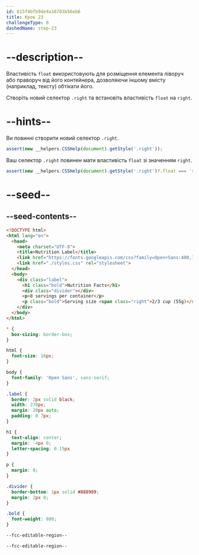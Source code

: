 ```yaml
---
id: 615f4bfb9de4a16703b56eb6
title: Крок 23
challengeType: 0
dashedName: step-23
---
```


# --description--

Властивість `float` використовують для розміщення елемента ліворуч або праворуч від його контейнера, дозволяючи іншому вмісту (наприклад, тексту) обтікати його.

Створіть новий селектор `.right` та встановіть властивість `float` на `right`.

# --hints--

Ви повинні створити новий селектор `.right`.

```js
assert(new __helpers.CSSHelp(document).getStyle('.right'));
```

Ваш селектор `.right` повинен мати властивість `float` зі значенням `right`.

```js
assert(new __helpers.CSSHelp(document).getStyle('.right')?.float === 'right');
```

# --seed--

## --seed-contents--

```html
<!DOCTYPE html>
<html lang="en">
  <head>
    <meta charset="UTF-8">
    <title>Nutrition Label</title>
    <link href="https://fonts.googleapis.com/css?family=Open+Sans:400,700,800" rel="stylesheet">
    <link href="./styles.css" rel="stylesheet">
  </head>
  <body>
    <div class="label">
      <h1 class="bold">Nutrition Facts</h1>
      <div class="divider"></div>
      <p>8 servings per container</p>
      <p class="bold">Serving size <span class="right">2/3 cup (55g)</span></p>
    </div>
  </body>
</html>
```

```css
* {
  box-sizing: border-box;
}

html {
  font-size: 16px;
}

body {
  font-family: 'Open Sans', sans-serif;
}

.label {
  border: 2px solid black;
  width: 270px;
  margin: 20px auto;
  padding: 0 7px;
}

h1 {
  text-align: center;
  margin: -4px 0;
  letter-spacing: 0.15px
}

p {
  margin: 0;
}

.divider {
  border-bottom: 1px solid #888989;
  margin: 2px 0;
}

.bold {
  font-weight: 800;
}

--fcc-editable-region--

--fcc-editable-region--
```
